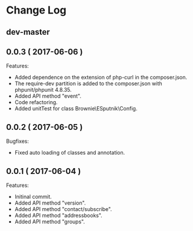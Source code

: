 # Change Log

## dev-master

## 0.0.3 ( 2017-06-06 )
Features:
- Added dependence on the extension of php-curl in the composer.json.
- The require-dev partition is added to the composer.json with phpunit/phpunit 4.8.35.
- Added API method "event".
- Code refactoring.
- Added unitTest for class Brownie\ESputnik\Config.

## 0.0.2 ( 2017-06-05 )
Bugfixes:
- Fixed auto loading of classes and annotation.

## 0.0.1 ( 2017-06-04 )
Features:
- Initinal commit.
- Added API method "version".
- Added API method "contact/subscribe".
- Added API method "addressbooks".
- Added API method "groups".
